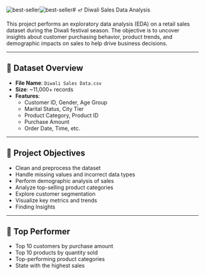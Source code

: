 ![best-seller](https://github.com/user-attachments/assets/3aaccba5-b0d3-4c98-b19e-c332bcf1891f)![best-seller](https://github.com/user-attachments/assets/e7b49945-fd5c-4e9a-8c10-52505ef14724)# 🪔 Diwali Sales Data Analysis

This project performs an exploratory data analysis (EDA) on a retail sales dataset during the Diwali festival season. The objective is to uncover insights about customer purchasing behavior, product trends, and demographic impacts on sales to help drive business decisions.

---

## 📂 Dataset Overview

- **File Name**: `Diwali Sales Data.csv`
- **Size**: ~11,000+ records
- **Features**:
  - Customer ID, Gender, Age Group
  - Marital Status, City Tier
  - Product Category, Product ID
  - Purchase Amount
  - Order Date, Time, etc.

---

## 🧾 Project Objectives

- Clean and preprocess the dataset
- Handle missing values and incorrect data types
- Perform demographic analysis of sales
- Analyze top-selling product categories
- Explore customer segmentation
- Visualize key metrics and trends
- Finding Insights

---
## 🚀 Top Performer
- Top 10 customers by purchase amount
- Top 10 products by quantity sold
- Top-performing product categories  
- State with the highest sales
